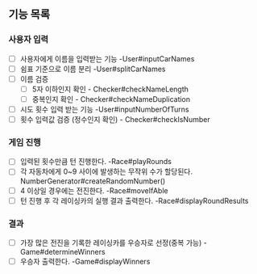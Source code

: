 
## 기능 목록

### 사용자 입력
- [ ] 사용자에게 이름을 입력받는 기능 -User#inputCarNames
- [ ] 쉼표 기준으로 이름 분리 -User#splitCarNames
- [ ] 이름 검증 
  - [ ] 5자 이하인지 확인 -
    Checker#checkNameLength
  - [ ] 중복인지 확인 -
    Checker#checkNameDuplication
- [ ] 시도 횟수 입력 받는 기능 -User#inputNumberOfTurns
- [ ] 횟수 입력값 검증 (정수인지 확인) -
  Checker#checkIsNumber

### 게임 진행
- [ ] 입력된 횟수만큼 턴 진행한다. -Race#playRounds
- [ ] 각 자동차에게 0~9 사이에 발생하는 무작위 수가 할당된다. NumberGenerator#createRandomNumber()
- [ ] 4 이상일 경우에는 전진한다. -Race#moveIfAble
- [ ] 턴 진행 후 각 레이싱카의 실행 결과 출력한다. -Race#displayRoundResults

### 결과
- [ ] 가장 많은 전진을 기록한 레이싱카를 우승자로 선정(중복 가능) -Game#determineWinners
- [ ] 우승자 출력한다. -Game#displayWinners
